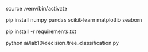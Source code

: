 source .venv/bin/activate

pip install numpy pandas scikit-learn matplotlib seaborn

pip install -r requirements.txt

python ai/lab10/decision_tree_classification.py